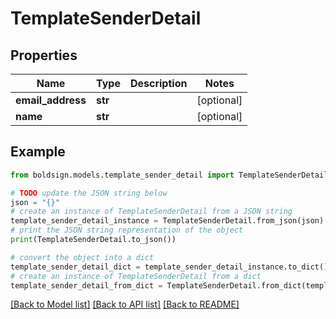 # TemplateSenderDetail


## Properties

Name | Type | Description | Notes
------------ | ------------- | ------------- | -------------
**email_address** | **str** |  | [optional] 
**name** | **str** |  | [optional] 

## Example

```python
from boldsign.models.template_sender_detail import TemplateSenderDetail

# TODO update the JSON string below
json = "{}"
# create an instance of TemplateSenderDetail from a JSON string
template_sender_detail_instance = TemplateSenderDetail.from_json(json)
# print the JSON string representation of the object
print(TemplateSenderDetail.to_json())

# convert the object into a dict
template_sender_detail_dict = template_sender_detail_instance.to_dict()
# create an instance of TemplateSenderDetail from a dict
template_sender_detail_from_dict = TemplateSenderDetail.from_dict(template_sender_detail_dict)
```
[[Back to Model list]](../README.md#documentation-for-models) [[Back to API list]](../README.md#documentation-for-api-endpoints) [[Back to README]](../README.md)


